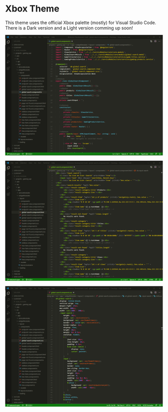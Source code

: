 # Xbox Theme

This theme uses the official Xbox palette (mostly) for Visual Studio Code. There is a Dark  version and a Light version comming up soon!

![typescript demo](images/xbox-theme-ts.png)

![html demo](images/xbox-theme-html.png)

![scss demo](images/xbox-theme-scss.png)
